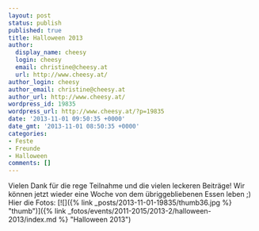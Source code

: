 ```yaml
---
layout: post
status: publish
published: true
title: Halloween 2013
author:
  display_name: cheesy
  login: cheesy
  email: christine@cheesy.at
  url: http://www.cheesy.at/
author_login: cheesy
author_email: christine@cheesy.at
author_url: http://www.cheesy.at/
wordpress_id: 19835
wordpress_url: http://www.cheesy.at/?p=19835
date: '2013-11-01 09:50:35 +0000'
date_gmt: '2013-11-01 08:50:35 +0000'
categories:
- Feste
- Freunde
- Halloween
comments: []
---
```

Vielen Dank für die rege Teilnahme und die vielen leckeren Beiträge! Wir können jetzt wieder eine Woche von dem übriggebliebenen Essen leben ;)
Hier die Fotos:
[![]({% link _posts/2013-11-01-19835/thumb36.jpg %} "thumb")]({% link _fotos/events/2011-2015/2013-2/halloween-2013/index.md %} "Halloween 2013")
